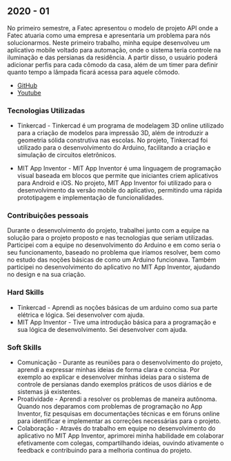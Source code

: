 ## 2020 - 01
No primeiro semestre, a Fatec apresentou o modelo de projeto API onde a Fatec atuaria como uma empresa e apresentaria um problema para nós solucionarmos. Neste primeiro trabalho, minha equipe desenvolveu um aplicativo mobile voltado para automação, onde o sistema teria controle na iluminação e das persianas da residência. A partir disso, o usuário poderá adicionar perfis para cada cômodo da casa, além de um timer para definir quanto tempo a lâmpada ficará acessa para aquele cômodo.

- [GitHub](https://github.com/eusoutheu/homesolutions)
- [Youtube](https://youtu.be/9zbqYkU-me4) 

### Tecnologias Utilizadas

- Tinkercad - Tinkercad é um programa de modelagem 3D online utilizado para a criação de modelos para impressão 3D, além de introduzir a geometria sólida construtiva nas escolas. No projeto, Tinkercad foi utilizado para o desenvolvimento do Arduino, facilitando a criação e simulação de circuitos eletrônicos.

- MIT App Inventor - MIT App Inventor é uma linguagem de programação visual baseada em blocos que permite que iniciantes criem aplicativos para Android e iOS. No projeto, MIT App Inventor foi utilizado para o desenvolvimento da versão mobile do aplicativo, permitindo uma rápida prototipagem e implementação de funcionalidades.

### Contribuições pessoais 

Durante o desenvolvimento do projeto, trabalhei junto com a equipe na solução para o projeto proposto e nas tecnologias que seriam utilizadas. Participei com a equipe no desenvolvimento do Arduino e em como seria o seu funcionamento, baseado no problema que iríamos resolver, bem como no estudo das noções básicas de como um Arduino funcionava. Também participei no desenvolvimento do aplicativo no MIT App Inventor, ajudando no design e na sua criação.

### Hard Skills 

- Tinkercad - Aprendi as noções básicas de um arduino como sua parte elétrica e lógica. Sei desenvolver com ajuda. 
- MIT App Inventor - Tive uma introdução básica para a programação e sua lógica de desenvolvimento. Sei desenvolver com ajuda. 

### Soft Skills 

- Comunicação - Durante as reuniões para o desenvolvimento do projeto, aprendi a expressar minhas ideias de forma clara e concisa. Por exemplo ao explicar e desenvolver minhas ideias para o sistema de controle de persianas dando exemplos práticos de usos diários e de sistemas já existentes. 
- Proatividade - Aprendi a resolver os problemas de maneira autônoma. Quando nos deparamos com problemas de programação no App Inventor, fiz pesquisas em documentações técnicas e em fóruns online para identificar e implementar as correções necessárias para o projeto.
- Colaboração - Através do trabalho em equipe no desenvolvimento do aplicativo no MIT App Inventor, aprimorei minha habilidade em colaborar efetivamente com colegas, compartilhando ideias, ouvindo ativamente o feedback e contribuindo para a melhoria contínua do projeto. 
